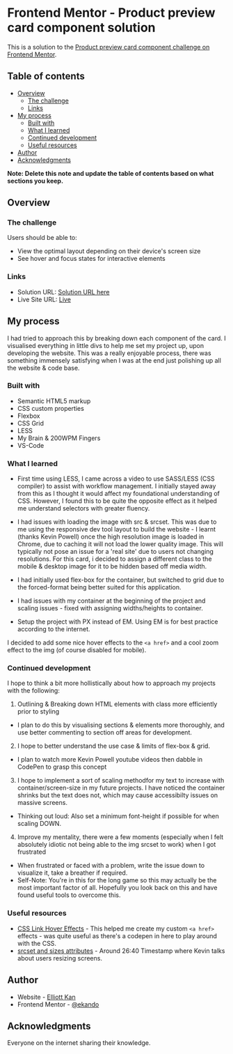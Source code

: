 # Frontend Mentor - Product preview card component solution

This is a solution to the [Product preview card component challenge on Frontend Mentor](https://www.frontendmentor.io/challenges/product-preview-card-component-GO7UmttRfa).

## Table of contents

- [Overview](#overview)
  - [The challenge](#the-challenge)
  - [Links](#links)
- [My process](#my-process)
  - [Built with](#built-with)
  - [What I learned](#what-i-learned)
  - [Continued development](#continued-development)
  - [Useful resources](#useful-resources)
- [Author](#author)
- [Acknowledgments](#acknowledgments)

**Note: Delete this note and update the table of contents based on what sections you keep.**

## Overview

### The challenge

Users should be able to:

- View the optimal layout depending on their device's screen size
- See hover and focus states for interactive elements

### Links

- Solution URL: [Solution URL here](https://github.com/elliottkan/FrontEndMentor/tree/main/ProductReviewCard)
- Live Site URL: [Live](https://product-preview-card-elliott.netlify.app)

## My process

I had tried to approach this by breaking down each component of the card. I visualised everything in little divs to help me set my project up, upon developing the website. This was a really enjoyable process, there was something immensely satisfying when I was at the end just polishing up all the website & code base.

### Built with

- Semantic HTML5 markup
- CSS custom properties
- Flexbox
- CSS Grid
- LESS
- My Brain & 200WPM Fingers
- VS-Code

### What I learned

- First time using LESS, I came across a video to use SASS/LESS (CSS compiler) to assist with workflow management. I initially stayed away from this as I thought it would affect my foundational understanding of CSS. However, I found this to be quite the opposite effect as it helped me understand selectors with greater fluency.

- I had issues with loading the image with src & srcset. This was due to me using the responsive dev tool layout to build the website - I learnt (thanks Kevin Powell) once the high resolution image is loaded in Chrome, due to caching it will not load the lower quality image. This will typically not pose an issue for a 'real site' due to users not changing resolutions. For this card, i decided to assign a different class to the mobile & desktop image for it to be hidden based off media width.

- I had initially used flex-box for the container, but switched to grid due to the forced-format being better suited for this application.

- I had issues with my container at the beginning of the project and scaling issues - fixed with assigning widths/heights to container.

- Setup the project with PX instead of EM. Using EM is for best practice according to the internet.

I decided to add some nice hover effects to the `<a href>` and a cool zoom effect to the img (of course disabled for mobile).

### Continued development

I hope to think a bit more hollistically about how to approach my projects with the following:

1. Outlining & Breaking down HTML elements with class more efficiently prior to styling
  - I plan to do this by visualising sections & elements more thoroughly, and use better commenting to section off areas for development.
2. I hope to better understand the use case & limits of flex-box & grid.
  - I plan to watch more Kevin Powell youtube videos then dabble in CodePen to grasp this concept
3. I hope to implement a sort of scaling methodfor my text to increase with container/screen-size in my future projects. I have noticed the container shrinks but the text does not, which may cause accessibilty issues on massive screens. 
  - Thinking out loud: Also set a minimum font-height if possible for when scaling DOWN.
4. Improve my mentality, there were a few moments (especially when I felt absolutely idiotic not being able to the img srcset to work) when I got frustrated
- When frustrated or faced with a problem, write the issue down to visualize it, take a breather if required. 
- Self-Note: You're in this for the long game so this may actually be the most important factor of all. Hopefully you look back on this and have found useful tools to overcome this.

### Useful resources

- [CSS Link Hover Effects](https://css-tricks.com/css-link-hover-effects/) - This helped me create my custom `<a href>` effects - was quite useful as there's a codepen in here to play around with the CSS.
- [srcset and sizes attributes](https://youtu.be/2QYpkrX2N48) - Around 26:40 Timestamp where Kevin talks about users resizing screens.


## Author

- Website - [Elliott Kan](https://www.kandostudio.com.au)
- Frontend Mentor - [@ekando](https://www.frontendmentor.io/profile/elliottkan)


## Acknowledgments

Everyone on the internet sharing their knowledge.
